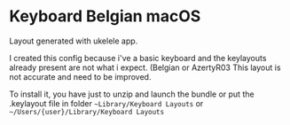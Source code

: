 # Keyboard Belgian macOS 
 
Layout generated with ukelele app.

I created this config because i've a basic keyboard and the keylayouts already present are not what i expect. (Belgian or AzertyR03
This layout is not accurate and need to be improved. 

To install it, you have just to unzip and launch the bundle or put the .keylayout file in folder `~Library/Keyboard Layouts` or `~/Users/{user}/Library/Keyboard Layouts`
